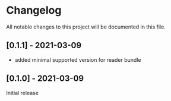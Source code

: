 # Changelog
All notable changes to this project will be documented in this file.

## [0.1.1] - 2021-03-09
- added minimal supported version for reader bundle

## [0.1.0] - 2021-03-09
Initial release
